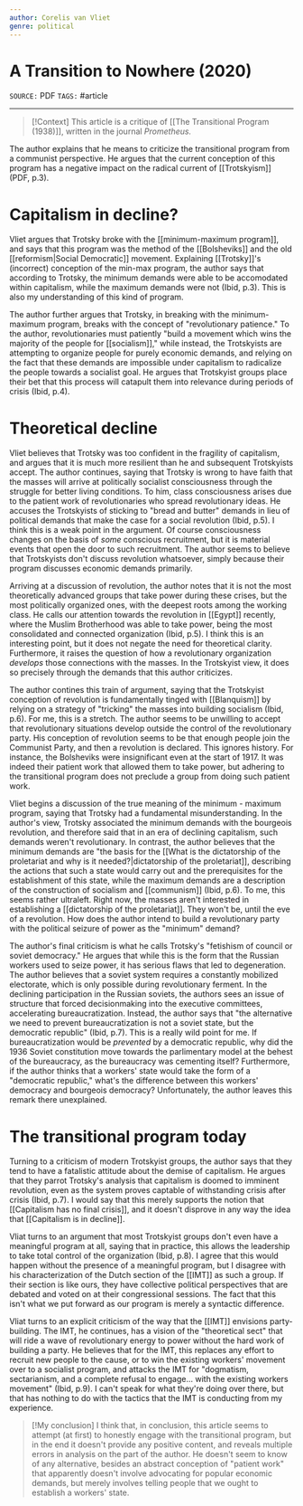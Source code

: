```yaml
---
author: Corelis van Vliet
genre: political
---
```

# A Transition to Nowhere (2020)
`SOURCE:` PDF
`TAGS:` #article 

---
> [!Context]
> This article is a critique of [[The Transitional Program (1938)]], written in the journal *Prometheus.*

The author explains that he means to criticize the transitional program from a communist perspective. He argues that the current conception of this program has a negative impact on the radical current of [[Trotskyism]] (PDF, p.3). 

# Capitalism in decline?
Vliet argues that Trotsky broke with the [[minimum-maximum program]], and says that this program was the method of the [[Bolsheviks]] and the old [[reformism|Social Democratic]] movement. Explaining [[Trotsky]]'s (incorrect) conception of the min-max program, the author says that according to Trotsky, the minimum demands were able to be accomodated within capitalism, while the maximum demands were not (Ibid, p.3). This is also my understanding of this kind of program.

The author further argues that Trotsky, in breaking with the minimum-maximum program, breaks with the concept of "revolutionary patience." To the author, revolutionaries must patiently "build a movement which wins the majority of the people for [[socialism]]," while instead, the Trotskyists are attempting to organize people for purely economic demands, and relying on the fact that these demands are impossible under capitalism to radicalize the people towards a socialist goal. He argues that Trotskyist groups place their bet that this process will catapult them into relevance during periods of crisis (Ibid, p.4). 

# Theoretical decline
Vliet believes that Trotsky was too confident in the fragility of capitalism, and argues that it is much more resilient than he and subsequent Trotskyists accept. The author continues, saying that Trotsky is wrong to have faith that the masses will arrive at politically socialist consciousness through the struggle for better living conditions. To him, class consciousness arises due to the patient work of revolutionaries who spread revolutionary ideas. He accuses the Trotskyists of sticking to "bread and butter" demands in lieu of political demands that make the case for a social revolution (Ibid, p.5). I think this is a weak point in the argument. Of course consciousness changes on the basis of *some* conscious recruitment, but it is material events that open the door to such recruitment. The author seems to believe that Trotskyists don't discuss revolution whatsoever, simply because their program discusses economic demands primarily. 

Arriving at a discussion of revolution, the author notes that it is not the most theoretically advanced groups that take power during these crises, but the most politically organized ones, with the deepest roots among the working class. He calls our attention towards the revolution in [[Egypt]] recently, where the Muslim Brotherhood was able to take power, being the most consolidated and connected organization (Ibid, p.5). I think this is an interesting point, but it does not negate the need for theoretical clarity. Furthermore, it raises the question of how a revolutionary organization *develops* those connections with the masses. In the Trotskyist view, it does so precisely through the demands that this author criticizes. 

The author contines this train of argument, saying that the Trotskyist conception of revolution is fundamentally tinged with [[Blanquism]] by relying on a strategy of "tricking" the masses into building socialism (Ibid, p.6). For me, this is a stretch. The author seems to be unwilling to accept that revolutionary situations develop outside the control of the revolutionary party. His conception of revolution seems to be that enough people join the Communist Party, and then a revolution is declared. This ignores history. For instance, the Bolsheviks were insignificant even at the start of 1917. It was indeed their patient work that allowed them to take power, but adhering to the transitional program does not preclude a group from doing such patient work. 

Vliet begins a discussion of the true meaning of the minimum - maximum program, saying that Trotsky had a fundamental misunderstanding. In the author's view, Trotsky associated the minimum demands with the bourgeois revolution, and therefore said that in an era of declining capitalism, such demands weren't revolutionary. In contrast, the author believes that the minimum demands are "the basis for the [[What is the dictatorship of the proletariat and why is it needed?|dictatorship of the proletariat]], describing the actions that such a state would carry out and the prerequisites for the establishment of this state, while the maximum demands are a description of the construction of socialism and [[communism]] (Ibid, p.6). To me, this seems rather ultraleft. Right now, the masses aren't interested in establishing a [[dictatorship of the proletariat]]. They won't be, until the eve of a revolution. How does the author intend to build a revolutionary party with the political seizure of power as the "minimum" demand?

The author's final criticism is what he calls Trotsky's "fetishism of council or soviet democracy." He argues that while this is the form that the Russian workers used to seize power, it has serious flaws that led to degeneration. The author believes that a soviet system requires a constantly mobilized electorate, which is only possible during revolutionary ferment. In the declining participation in the Russian soviets, the authors sees an issue of structure that forced decisionmaking into the executive committees, accelerating bureaucratization. Instead, the author says that "the alternative we need to prevent bureaucratization is not a soviet state, but the democratic republic" (Ibid, p.7). This is a really wild point for me. If bureaucratization would be *prevented* by a democratic republic, why did the 1936 Soviet constitution move towards the parlimentary model at the behest of the bureaucracy, as the bureaucracy was cementing itself? Furthermore, if the author thinks that a workers' state would take the form of a "democratic republic," what's the difference between this workers' democracy and bourgeois democracy? Unfortunately, the author leaves this remark there unexplained. 

# The transitional program today
Turning to a criticism of modern Trotskyist groups, the author says that they tend to have a fatalistic attitude about the demise of capitalism. He argues that they parrot Trotsky's analysis that capitalism is doomed to imminent revolution, even as the system proves captable of withstanding crisis after crisis (Ibid, p.7). I would say that this merely supports the notion that [[Capitalism has no final crisis]], and it doesn't disprove in any way the idea that [[Capitalism is in decline]]. 

Vliat turns to an argument that most Trotskyist groups don't even have a meaningful program at all, saying that in practice, this allows the leadership to take total control of the organization (Ibid, p.8). I agree that this would happen without the presence of a meaningful program, but I disagree with his characterization of the Dutch section of the [[IMT]] as such a group. If their section is like ours, they have collective political perspectives that are debated and voted on at their congressional sessions. The fact that this isn't what we put forward as our program is merely a syntactic difference. 

Vliat turns to an explicit criticism of the way that the [[IMT]] envisions party-building. The IMT, he continues, has a vision of the "theoretical sect" that will ride a wave of revolutionary energy to power without the hard work of building a party. He believes that for the IMT, this replaces any effort to recruit new people to the cause, or to win the existing workers' movement over to a socialist program, and attacks the IMT for "dogmatism, sectarianism, and a complete refusal to engage... with the existing workers movement" (Ibid, p.9). I can't speak for what they're doing over there, but that has nothing to do with the tactics that the IMT is conducting from my experience. 

> [!My conclusion]
> I think that, in conclusion, this article seems to attempt (at first) to honestly engage with the transitional program, but in the end it doesn't provide any positive content, and reveals multiple errors in analysis on the part of the author. He doesn't seem to know of any alternative, besides an abstract conception of "patient work" that apparently doesn't involve advocating for popular economic demands, but merely involves telling people that we ought to establish a workers' state.